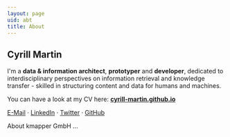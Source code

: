 ```yaml
---
layout: page
uid: abt
title: About
---
```


## Cyrill Martin 

I'm a **data & information architect**, **prototyper** and **developer**, dedicated to interdisciplinary perspectives on information retrieval and knowledge transfer - skilled in structuring content and data for humans and machines. 

You can have a look at my CV here: **<a href="https://cyrill-martin.github.io/" target="_blank">cyrill-martin.github.io</a>**

<a href="mailto:cyrill.martin@hey.com">E-Mail</a> &#183; 
<a href="https://www.linkedin.com/in/cyrill-martin-b7177a12b/" target="_blank">LinkedIn</a> &#183; 
<a href="https://twitter.com/cyrill_martin/" target="_blank">Twitter</a> &#183; 
<a href="https://github.com/cyrill-martin/" target="_blank">GitHub</a>

About kmapper GmbH ...